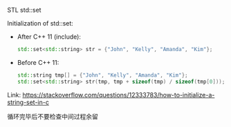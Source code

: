 STL std::set

Initialization of std::set:
* After C++ 11 (include):
    ``` C++
    std::set<std::string> str = {"John", "Kelly", "Amanda", "Kim"};
    ```
* Before C++ 11:
    ``` C++
    std::string tmp[] = {"John", "Kelly", "Amanda", "Kim"};
    std::set<std::string> str(tmp, tmp + sizeof(tmp) / sizeof(tmp[0]));
    ```
Link: https://stackoverflow.com/questions/12333783/how-to-initialize-a-string-set-in-c




循环完毕后不要检查中间过程余留
